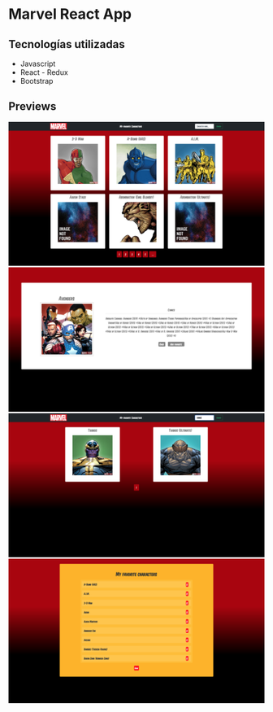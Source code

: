 # Marvel React App

## Tecnologías utilizadas

* Javascript
* React - Redux
* Bootstrap

## Previews

<img src="./Home.png" />

<img src="./Details.png"/>

<img src="./Search.png"/>

<img src="./FavoriteCharacters.png"/>

